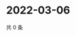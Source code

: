 # 2022-03-06

共 0 条

<!-- BEGIN WEIBO -->
<!-- 最后更新时间 Sun Mar 06 2022 22:13:00 GMT+0800 (China Standard Time) -->

<!-- END WEIBO -->
